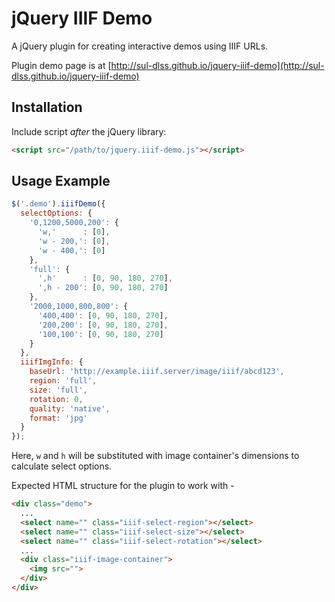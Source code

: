 jQuery IIIF Demo
================

A jQuery plugin for creating interactive demos using IIIF URLs.

Plugin demo page is at [http://sul-dlss.github.io/jquery-iiif-demo](http://sul-dlss.github.io/jquery-iiif-demo)

## Installation

Include script *after* the jQuery library:

```html
<script src="/path/to/jquery.iiif-demo.js"></script>
```

## Usage Example

```javascript
$('.demo').iiifDemo({
  selectOptions: {
    '0,1200,5000,200': {
      'w,'      : [0],
      'w - 200,': [0],
      'w - 400,': [0]
    },
    'full': {
      ',h'      : [0, 90, 180, 270],
      ',h - 200': [0, 90, 180, 270]
    },
    '2000,1000,800,800': {
      '400,400': [0, 90, 180, 270],
      '200,200': [0, 90, 180, 270],
      '100,100': [0, 90, 180, 270]
    }
  },
  iiifImgInfo: {
    baseUrl: 'http://example.iiif.server/image/iiif/abcd123',
    region: 'full',
    size: 'full',
    rotation: 0,
    quality: 'native',
    format: 'jpg'
  }
});
```
Here, `w` and `h` will be substituted with image container's dimensions to calculate select options.

Expected HTML structure for the plugin to work with -

```html
<div class="demo">
  ...
  <select name="" class="iiif-select-region"></select>
  <select name="" class="iiif-select-size"></select>
  <select name="" class="iiif-select-rotation"></select>
  ...
  <div class="iiif-image-container">
    <img src="">
  </div>
</div>

```
